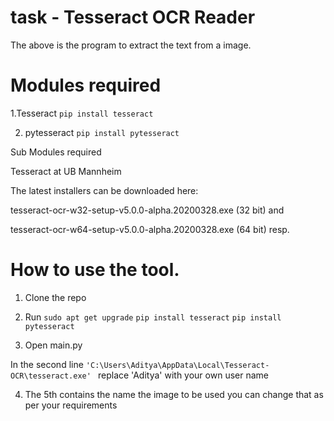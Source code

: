 # task   -  Tesseract OCR Reader
The above is the program to extract the text from a image.

 #  Modules required
   
 1.Tesseract
 ``
   pip install tesseract
 ``
 
2. pytesseract
 ``
 pip install pytesseract
 ``
 
 Sub Modules required

Tesseract at UB Mannheim

The latest installers can be downloaded here:

tesseract-ocr-w32-setup-v5.0.0-alpha.20200328.exe (32 bit) and

tesseract-ocr-w64-setup-v5.0.0-alpha.20200328.exe (64 bit) resp.

#  How to use the tool.

1. Clone the repo 

2. Run
``
sudo apt get upgrade
``
``
pip install tesseract
``
``
pip install pytesseract
``
3. Open main.py

In the second line
``
'C:\Users\Aditya\AppData\Local\Tesseract-OCR\tesseract.exe' 
``
replace 'Aditya' with your own user name

4. The 5th contains the name the image to be used you can change that as per your requirements


